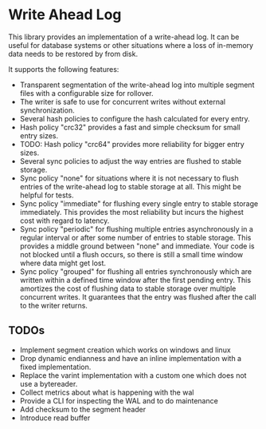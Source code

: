 # Write Ahead Log

This library provides an implementation of a write-ahead log. It can be useful for database systems or other situations
where a loss of in-memory data needs to be restored by from disk.

It supports the following features:

- Transparent segmentation of the write-ahead log into multiple segment files with a configurable size for rollover.
- The writer is safe to use for concurrent writes without external synchronization.
- Several hash policies to configure the hash calculated for every entry.
- Hash policy "crc32" provides a fast and simple checksum for small entry sizes.
- TODO: Hash policy "crc64" provides more reliability for bigger entry sizes.
- Several sync policies to adjust the way entries are flushed to stable storage.
- Sync policy "none" for situations where it is not necessary to flush entries of the write-ahead log to stable
  storage at all. This might be helpful for tests.
- Sync policy "immediate" for flushing every single entry to stable storage immediately. This provides the most
  reliability but incurs the highest cost with regard to latency.
- Sync policy "periodic" for flushing multiple entries asynchronously in a regular interval or after some number of
  entries to stable storage. This provides a middle ground between "none" and immediate. Your code is not blocked until
  a flush occurs, so there is still a small time window where data might get lost.
- Sync policy "grouped" for flushing all entries synchronously which are written within a defined time window after
  the first pending entry. This amortizes the cost of flushing data to stable storage over multiple concurrent writes.
  It guarantees that the entry was flushed after the call to the writer returns.

## TODOs

- Implement segment creation which works on windows and linux
- Drop dynamic endianness and have an inline implementation with a fixed implementation.
- Replace the varint implementation with a custom one which does not use a bytereader.
- Collect metrics about what is happening with the wal
- Provide a CLI for inspecting the WAL and to do maintenance
- Add checksum to the segment header
- Introduce read buffer

